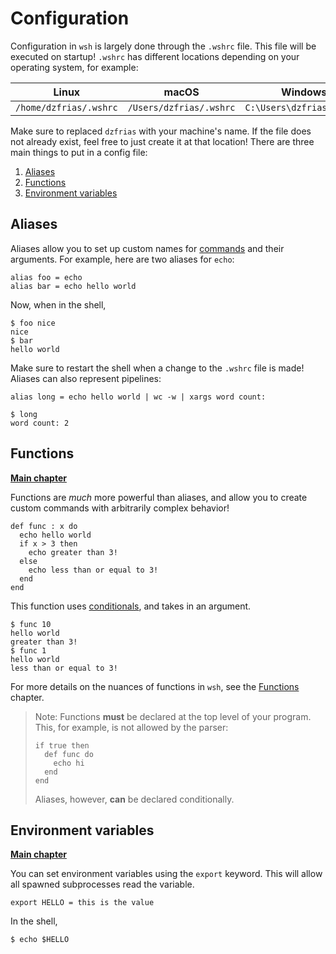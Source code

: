 # Configuration

Configuration in `wsh` is largely done through the `.wshrc` file. This file will
be executed on startup! `.wshrc` has different locations depending on your
operating system, for example:

| Linux                  | macOS                   | Windows                   |
| ---------------------- | ----------------------- | ------------------------- |
| `/home/dzfrias/.wshrc` | `/Users/dzfrias/.wshrc` | `C:\Users\dzfrias\.wshrc` |

Make sure to replaced `dzfrias` with your machine's name. If the file does not
already exist, feel free to just create it at that location! There are three
main things to put in a config file:

1. [Aliases](#aliases)
2. [Functions](#functions)
3. [Environment variables](#environment-variables)

## Aliases

Aliases allow you to set up custom names for [commands](./running-commands.md)
and their arguments. For example, here are two aliases for `echo`:

```
alias foo = echo
alias bar = echo hello world
```

Now, when in the shell,

```
$ foo nice
nice
$ bar
hello world
```

Make sure to restart the shell when a change to the `.wshrc` file is made!
Aliases can also represent pipelines:

```
alias long = echo hello world | wc -w | xargs word count:
```

```
$ long
word count: 2
```

## Functions

**[Main chapter](./programming/functions.md)**

Functions are _much_ more powerful than aliases, and allow you to create custom
commands with arbitrarily complex behavior!

```
def func : x do
  echo hello world
  if x > 3 then
    echo greater than 3!
  else
    echo less than or equal to 3!
  end
end
```

This function uses [conditionals](./programming/conditions.md), and takes in an
argument.

```
$ func 10
hello world
greater than 3!
$ func 1
hello world
less than or equal to 3!
```

For more details on the nuances of functions in `wsh`, see the
[Functions](./programming/functions.md) chapter.

> Note: Functions **must** be declared at the top level of your program. This,
> for example, is not allowed by the parser:
>
> ```
> if true then
>   def func do
>     echo hi
>   end
> end
> ```
>
> Aliases, however, **can** be declared conditionally.

## Environment variables

**[Main chapter](./environment.md)**

You can set environment variables using the `export` keyword. This will allow
all spawned subprocesses read the variable.

```
export HELLO = this is the value
```

In the shell,

```
$ echo $HELLO
```
